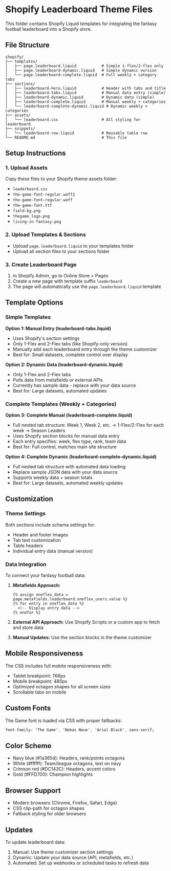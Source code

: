 # Shopify Leaderboard Theme Files

This folder contains Shopify Liquid templates for integrating the fantasy football leaderboard into a Shopify store.

## File Structure

```
shopify/
├── templates/
│   ├── page.leaderboard.liquid           # Simple 1-flex/2-flex only
│   ├── page.leaderboard-dynamic.liquid   # Simple dynamic version
│   └── page.leaderboard-complete.liquid  # Full weekly + category tabs
├── sections/
│   ├── leaderboard-hero.liquid           # Header with tabs and title
│   ├── leaderboard-tabs.liquid           # Manual data entry (simple)
│   ├── leaderboard-dynamic.liquid        # Dynamic data (simple)
│   ├── leaderboard-complete.liquid       # Manual weekly + categories
│   └── leaderboard-complete-dynamic.liquid # Dynamic weekly + categories
├── assets/
│   └── leaderboard.css                   # All styling for leaderboard
├── snippets/
│   └── leaderboard-row.liquid            # Reusable table row
└── README.md                             # This file
```

## Setup Instructions

### 1. Upload Assets
Copy these files to your Shopify theme assets folder:
- `leaderboard.css`
- `the-game-font-regular.woff2`
- `the-game-font-regular.woff`
- `the-game-font.ttf`
- `field-bg.png`
- `thegame_logo.png`
- `living-in-fantasy.png`

### 2. Upload Templates & Sections
- Upload `page.leaderboard.liquid` to your templates folder
- Upload all section files to your sections folder

### 3. Create Leaderboard Page
1. In Shopify Admin, go to Online Store > Pages
2. Create a new page with template suffix `leaderboard`
3. The page will automatically use the `page.leaderboard.liquid` template

## Template Options

### Simple Templates
**Option 1: Manual Entry (leaderboard-tabs.liquid)**
- Uses Shopify's section settings
- Only 1-Flex and 2-Flex tabs (like Shopify-only version)
- Manually add each leaderboard entry through the theme customizer
- Best for: Small datasets, complete control over display

**Option 2: Dynamic Data (leaderboard-dynamic.liquid)**
- Only 1-Flex and 2-Flex tabs 
- Pulls data from metafields or external APIs
- Currently has sample data - replace with your data source
- Best for: Large datasets, automated updates

### Complete Templates (Weekly + Categories)
**Option 3: Complete Manual (leaderboard-complete.liquid)**
- Full nested tab structure: Week 1, Week 2, etc. → 1-Flex/2-Flex for each week → Season Leaders
- Uses Shopify section blocks for manual data entry
- Each entry specifies: week, flex type, rank, team data
- Best for: Full control, matches main site structure

**Option 4: Complete Dynamic (leaderboard-complete-dynamic.liquid)**
- Full nested tab structure with automated data loading
- Replace sample JSON data with your data source
- Supports weekly data + season totals
- Best for: Large datasets, automated weekly updates

## Customization

### Theme Settings
Both sections include schema settings for:
- Header and footer images
- Tab text customization
- Table headers
- Individual entry data (manual version)

### Data Integration
To connect your fantasy football data:

1. **Metafields Approach:**
   ```liquid
   {% assign oneflex_data = page.metafields.leaderboard.oneflex_users.value %}
   {% for entry in oneflex_data %}
     <!-- Display entry data -->
   {% endfor %}
   ```

2. **External API Approach:**
   Use Shopify Scripts or a custom app to fetch and store data

3. **Manual Updates:**
   Use the section blocks in the theme customizer

## Mobile Responsiveness

The CSS includes full mobile responsiveness with:
- Tablet breakpoint: 768px
- Mobile breakpoint: 480px
- Optimized octagon shapes for all screen sizes
- Scrollable tabs on mobile

## Custom Fonts

The Game font is loaded via CSS with proper fallbacks:
```css
font-family: 'The Game', 'Bebas Neue', 'Arial Black', sans-serif;
```

## Color Scheme

- Navy blue (#1a365d): Headers, rank/points octagons
- White (#ffffff): Team/league octagons, text on navy
- Crimson red (#DC143C): Headers, accent colors
- Gold (#FFD700): Champion highlights

## Browser Support

- Modern browsers (Chrome, Firefox, Safari, Edge)
- CSS clip-path for octagon shapes
- Fallback styling for older browsers

## Updates

To update leaderboard data:
1. Manual: Use theme customizer section settings
2. Dynamic: Update your data source (API, metafields, etc.)
3. Automated: Set up webhooks or scheduled tasks to refresh data